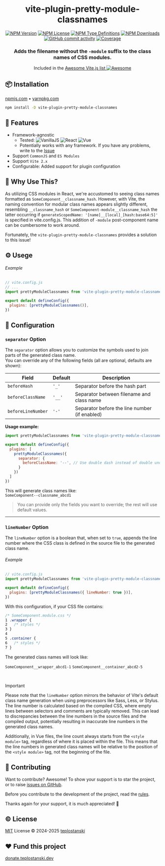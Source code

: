 <div align='center'>
<h1>vite-plugin-pretty-module-classnames</h1>

[<img alt="NPM Version" src="https://img.shields.io/npm/v/vite-plugin-pretty-module-classnames?style=flat-square&color=07912E&labelColor=1f2033">](https://npmjs.com/package/vite-plugin-pretty-module-classnames)
[<img alt="NPM License" src="https://img.shields.io/npm/l/vite-plugin-pretty-module-classnames?style=flat-square&color=D3748F&labelColor=1f2033">](https://npmjs.com/package/vite-plugin-pretty-module-classnames)
[<img alt="NPM Type Definitions" src="https://img.shields.io/npm/types/vite-plugin-pretty-module-classnames?style=flat-square&labelColor=1f2033">](https://npmjs.com/package/vite-plugin-pretty-module-classnames)
[<img alt="NPM Downloads" src="https://img.shields.io/npm/dw/vite-plugin-pretty-module-classnames?style=flat-square&color=7F78D1&labelColor=1f2033">](https://npmjs.com/package/vite-plugin-pretty-module-classnames)
[<img alt="GitHub commit activity" src="https://img.shields.io/github/commit-activity/m/teplostanski/vite-plugin-pretty-module-classnames?style=flat-square&labelColor=1f2033">](https://github.com/teplostanski/vite-plugin-pretty-module-classnames)
[<img alt="Coverage" src="https://codecov.io/gh/teplostanski/vite-plugin-pretty-module-classnames/graph/badge.svg?token=CQY9WXG41L">](https://codecov.io/gh/teplostanski/vite-plugin-pretty-module-classnames)

</a>

<h3>Adds the filename without the <code>-module</code> suffix to the class names of CSS modules.</h3>

<p>
Included in the <a href='https://github.com/vitejs/awesome-vite'>Awesome Vite.js list <img src='https://cdn.rawgit.com/sindresorhus/awesome/d7305f38d29fed78fa85652e3a63e154dd8e8829/media/badge.svg' alt='Awesome'></a>
</p>
</div>

## 📦 Installation

[npmjs.com](https://npmjs.com/package/vite-plugin-pretty-module-classnames) • [yarnpkg.com](https://yarnpkg.com/package?q=vite-plugin-pretty-module-classnames&name=vite-plugin-pretty-module-classnames)

```bash
npm install -D vite-plugin-pretty-module-classnames
```

## 🦾 Features

- Framework-agnostic
  - Tested: ![VanillaJS](https://img.shields.io/badge/Vanilla_JS/TS-%231f2033.svg?style=for-the-badge&logo=javascript&logoColor=%23F7DF1E) ![React](https://img.shields.io/badge/react-%231f2033.svg?style=for-the-badge&logo=react&logoColor=%2361DAFB) ![Vue](https://img.shields.io/badge/vue-%231f2033.svg?style=for-the-badge&logo=vuedotjs&logoColor=%234FC08D) <!--![Astro](https://img.shields.io/badge/Astro-%231f2033.svg?style=for-the-badge&logo=astro&logoColor=%23BC52EE)-->
  - Potentially works with any framework. If you have any problems, write to the [Issue](https://github.com/teplostanski/vite-plugin-pretty-module-classnames/issues)
- Support `CommonJS` and `ES Modules`
- Support `Vite 2.x`
- Configurable: Added support for plugin configuration

## 🤔 Why Use This?

As utilizing CSS modules in React, we're accustomed to seeing class names formatted as `SomeComponent__classname_hash`. However, with Vite, the naming convention for modular class names appears slightly different, resembling `__classname_hash` or `SomeComponent-module__classname_hash` the latter occurring if `generateScopedName: '[name]__[local]_[hash:base64:5]'` is specified in vite.config.js. This addition of `-module` post-component name can be cumbersome to work around.

Fortunately, the `vite-plugin-pretty-module-classnames` provides a solution to this issue!

## ⚙️ Usege

###### Example

```js
// vite.config.js
// ...
import prettyModuleClassnames from 'vite-plugin-pretty-module-classnames'

export default defineConfig({
  plugins: [prettyModuleClassnames()],
})
```

## 🔧 Configuration

### `separator` Option

The `separator` option allows you to customize the symbols used to join parts of the generated class name.  
You can override any of the following fields (all are optional, defaults are shown):

| Field              | Default | Description                                      |
|--------------------|---------|--------------------------------------------------|
| `beforeHash`       | `'_'`   | Separator before the hash part                   |
| `beforeClassName`  | `'__'`  | Separator between filename and class name        |
| `beforeLineNumber` | `'-'`   | Separator before the line number (if enabled)    |

**Usage example:**
```js
import prettyModuleClassnames from 'vite-plugin-pretty-module-classnames'

export default defineConfig({
  plugins: [
    prettyModuleClassnames({
      separator: {
        beforeClassName: '--', // Use double dash instead of double underscore
      }
    })
  ]
})
```

This will generate class names like:  
`SomeComponent--classname_abcd1`

> You can provide only the fields you want to override; the rest will use default values.

---

### `lineNumber` Option

The `lineNumber` option is a boolean that, when set to `true`, appends the line number where the CSS class is defined in the source file to the generated class name.

###### Example

```js
// vite.config.js
import prettyModuleClassnames from 'vite-plugin-pretty-module-classnames'

export default defineConfig({
  plugins: [prettyModuleClassnames({ lineNumber: true })],
})
```

With this configuration, if your CSS file contains:

```css
/* SomeComponent.module.css */
1 .wrapper {
2   /* styles */
3 }
4
5 .container {
6   /* styles */
7 }
```

The generated class names will look like:

`SomeComponent__wrapper_abcd1-1`
`SomeComponent__container_abcd2-5`

<br>

> [!IMPORTANT]
> Please note that the `lineNumber` option mirrors the behavior of Vite's default class name generation when using preprocessors like Sass, Less, or Stylus. The line number is calculated based on the compiled CSS, where empty lines between selectors and comments are typically removed. This can lead to discrepancies between the line numbers in the source files and the compiled output, potentially resulting in inaccurate line numbers in the generated class names.
>
> Additionally, in Vue files, the line count always starts from the `<style module>` tag, regardless of where it is placed within the file. This means that the line numbers in generated class names will be relative to the position of the `<style module>` tag, not the beginning of the file.

## 🤝 Contributing

Want to contribute? Awesome! To show your support is to star the project, or to raise [issues on GitHub](https://github.com/teplostanski/vite-plugin-pretty-module-classnames/issues).

Before you contribute to the development of the project, read the [rules](https://github.com/teplostanski/vite-plugin-pretty-module-classnames/blob/main/CONTRIBUTING.md).

Thanks again for your support, it is much appreciated! 🙏

<h2> © License</h2>
<a href="https://github.com/teplostanski/vite-plugin-pretty-module-classnames/blob/main/LICENSE">MIT</a> License © 2024-2025 <a href="https://github.com/teplostanski">teplostanski</a>

<h2> ❤ Fund this project</h2>
<a href="https://donate.teplostanski.dev" target="_blank">donate.teplostanski.dev</a>
